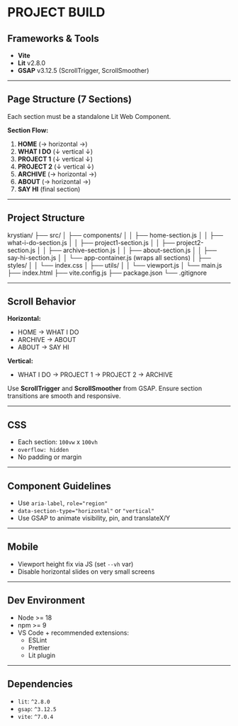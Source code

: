 
# PROJECT BUILD



## Frameworks & Tools

- **Vite**
- **Lit** v2.8.0
- **GSAP** v3.12.5 (ScrollTrigger, ScrollSmoother)


---

## Page Structure (7 Sections)

Each section must be a standalone Lit Web Component.

**Section Flow:**

1. **HOME**         (→ horizontal →)
2. **WHAT I DO**    (↓ vertical ↓)
3. **PROJECT 1**    (↓ vertical ↓)
4. **PROJECT 2**    (↓ vertical ↓)
5. **ARCHIVE**      (→ horizontal →)
6. **ABOUT**        (→ horizontal →)
7. **SAY HI**       (final section)

---


## Project Structure

krystian/
├── src/
│   ├── components/
│   │   ├── home-section.js
│   │   ├── what-i-do-section.js
│   │   ├── project1-section.js
│   │   ├── project2-section.js
│   │   ├── archive-section.js
│   │   ├── about-section.js
│   │   ├── say-hi-section.js
│   │   └── app-container.js (wraps all sections)
│   ├── styles/
│   │   └── index.css
│   ├── utils/
│   │   └── viewport.js
│   └── main.js
├── index.html
├── vite.config.js
├── package.json
└── .gitignore

---


## Scroll Behavior

**Horizontal:**
- HOME → WHAT I DO
- ARCHIVE → ABOUT
- ABOUT → SAY HI

**Vertical:**
- WHAT I DO → PROJECT 1 → PROJECT 2 → ARCHIVE

Use **ScrollTrigger** and **ScrollSmoother** from GSAP.
Ensure section transitions are smooth and responsive.

---

## CSS
- Each section: `100vw` x `100vh`
- `overflow: hidden`
- No padding or margin

---

## Component Guidelines
- Use `aria-label`, `role="region"`
- `data-section-type="horizontal"` or `"vertical"`
- Use GSAP to animate visibility, pin, and translateX/Y

---

## Mobile
- Viewport height fix via JS (set `--vh` var)
- Disable horizontal slides on very small screens

---

## Dev Environment
- Node >= 18
- npm >= 9
- VS Code + recommended extensions:
  - ESLint
  - Prettier
  - Lit plugin

---

## Dependencies
- `lit`: `^2.8.0`
- `gsap`: `^3.12.5`
- `vite`: `^7.0.4`